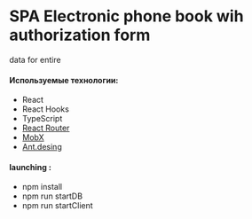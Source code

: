 # SPA Electronic phone book wih authorization form

data for entire

#### Используемые технологии:

- React
- React Hooks
- TypeScript
- [React Router](https://v5.reactrouter.com/web/guides/quick-start)
- [MobX](https://mobx.js.org/getting-started)
- [Ant.desing](https://ant.design/)

#### launching :

- npm install
- npm run startDB
- npm run startClient
